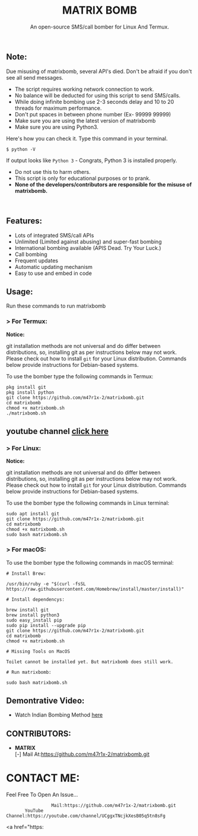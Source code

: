 <h1 align="center">MATRIX BOMB</h1>
<p align="center">An open-source SMS/call bomber for Linux And Termux.</p><br>

## Note:

Due misusing of matrixbomb, several API's died. 
Don't be afraid if you don't see all send messages.

- The script requires working network connection to work.
- No balance will be deducted for using this script to send SMS/calls.
- While doing infinite bombing use 2-3 seconds delay and 10 to 20 threads for maximum performance.
- Don't put spaces in between phone number (Ex- 99999 99999)
- Make sure you are using the latest version of matrixbomb
- Make sure you are using Python3.

Here's how you can check it. Type this command in your terminal.
```
$ python -V
```
If output looks like `Python 3` - Congrats, Python 3 is installed properly.

- Do not use this to harm others.
- This script is only for educational purposes or to prank.
- **None of the developers/contributors are responsible for the misuse of matrixbomb.**
<br>

## Features:

- Lots of integrated SMS/call APIs
- Unlimited (Limited against abusing) and super-fast bombing
- International bombing available (APIS Dead. Try Your Luck.) 
- Call bombing
- Frequent updates
- Automatic updating mechanism
- Easy to use and embed in code

## Usage:

Run these commands to run matrixbomb

### > For Termux:

**Notice:** 

git installation methods are not universal and do differ between distributions,
so, installing git as per instructions below may not work.
Please check out how to install `git` for your Linux distribution.
Commands below provide instructions for Debian-based systems.

To use the bomber type the following commands in Termux:
```
pkg install git
pkg install python
git clone https://github.com/m47r1x-2/matrixbomb.git
cd matrixbomb
chmod +x matrixbomb.sh
./matrixbomb.sh
```
## youtube channel <a href="https://youtube.com/channel/UCUagOLyRyVbreJQR6-Swkvw"> click here</a>

### > For Linux:

**Notice:** 

git installation methods are not universal and do differ between distributions,
so, installing git as per instructions below may not work.
Please check out how to install `git` for your Linux distribution.
Commands below provide instructions for Debian-based systems.

To use the bomber type the following commands in Linux terminal:
```
sudo apt install git
git clone https://github.com/m47r1x-2/matrixbomb.git
cd matrixbomb
chmod +x matrixbomb.sh
sudo bash matrixbomb.sh
```

### > For macOS:

To use the bomber type the following commands in macOS terminal:
```
# Install Brew: 

/usr/bin/ruby -e "$(curl -fsSL https://raw.githubusercontent.com/Homebrew/install/master/install)"

# Install dependencys:

brew install git
brew install python3
sudo easy_install pip
sudo pip install --upgrade pip
git clone https://github.com/m47r1x-2/matrixbomb.git
cd matrixbomb
chmod +x matrixbomb.sh

# Missing Tools on MacOS

Toilet cannot be installed yet. But matrixbomb does still work.

# Run matrixbomb:

sudo bash matrixbomb.sh
```

## Demontrative Video:

- Watch Indian Bombing Method <a href="https://youtu.be/gq7NKkNYuVA">here</a><br>


## CONTRIBUTORS:

- **MATRIX**<br>
[-] Mail At:https://github.com/m47r1x-2/matrixbomb.git






# CONTACT ME:

Feel Free To Open An Issue...

```
                 Mail:https://github.com/m47r1x-2/matrixbomb.git
       YouTube Channel:https://youtube.com/channel/UCggxTNcjkXesB05q5tn8sFg
```

<a href="https:


